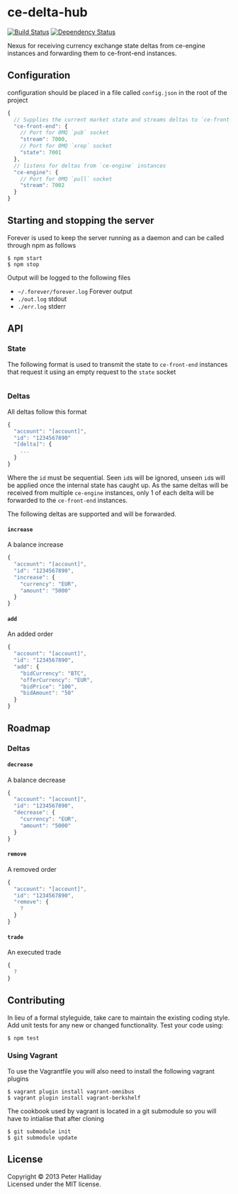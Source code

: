 ce-delta-hub
============

[![Build Status](https://travis-ci.org/pghalliday/ce-delta-hub.png?branch=master)](https://travis-ci.org/pghalliday/ce-delta-hub)
[![Dependency Status](https://gemnasium.com/pghalliday/ce-delta-hub.png)](https://gemnasium.com/pghalliday/ce-delta-hub)

Nexus for receiving currency exchange state deltas from ce-engine instances and forwarding them to ce-front-end instances.


## Configuration

configuration should be placed in a file called `config.json` in the root of the project

```javascript
{
  // Supplies the current market state and streams deltas to `ce-front-end` instances
  "ce-front-end": {
    // Port for 0MQ `pub` socket 
    "stream": 7000,
    // Port for 0MQ `xrep` socket 
    "state": 7001
  },
  // listens for deltas from `ce-engine` instances
  "ce-engine": {
    // Port for 0MQ `pull` socket 
    "stream": 7002
  }
}
```

## Starting and stopping the server

Forever is used to keep the server running as a daemon and can be called through npm as follows

```
$ npm start
$ npm stop
```

Output will be logged to the following files

- `~/.forever/forever.log` Forever output
- `./out.log` stdout
- `./err.log` stderr

## API

### State

The following format is used to transmit the state to `ce-front-end` instances that request it using an empty request to the `state` socket

```javacript
```

### Deltas

All deltas follow this format

```javascript
{
  "account": "[account]",
  "id": "1234567890"
  "[delta]": {
    ...
  }
}
```

Where the `id` must be sequential. Seen `id`s will be ignored, unseen `id`s will be applied once the internal state has caught up.
As the same deltas will be received from multiple `ce-engine` instances, only 1 of each delta will be forwarded to the `ce-front-end` instances.

The following deltas are supported and will be forwarded.

#### `increase`

A balance increase

```javascript
{
  "account": "[account]",
  "id": "1234567890",
  "increase": {
    "currency": "EUR",
    "amount": "5000"
  }
}
```

#### `add`

An added order

```javascript
{
  "account": "[account]",
  "id": "1234567890",
  "add": {
    "bidCurrency": "BTC",
    "offerCurrency": "EUR",
    "bidPrice": "100",
    "bidAmount": "50"
  }
}
```

## Roadmap

### Deltas

#### `decrease`

A balance decrease

```javascript
{
  "account": "[account]",
  "id": "1234567890",
  "decrease": {
    "currency": "EUR",
    "amount": "5000"
  }
}
```

#### `remove`

A removed order

```javascript
{
  "account": "[account]",
  "id": "1234567890",
  "remove": {
    ?
  }
}
```

#### `trade`

An executed trade

```javascript
{
  ?
}
```

## Contributing
In lieu of a formal styleguide, take care to maintain the existing coding style. Add unit tests for any new or changed functionality. Test your code using: 

```
$ npm test
```

### Using Vagrant
To use the Vagrantfile you will also need to install the following vagrant plugins

```
$ vagrant plugin install vagrant-omnibus
$ vagrant plugin install vagrant-berkshelf
```

The cookbook used by vagrant is located in a git submodule so you will have to intialise that after cloning

```
$ git submodule init
$ git submodule update
```

## License
Copyright &copy; 2013 Peter Halliday  
Licensed under the MIT license.
